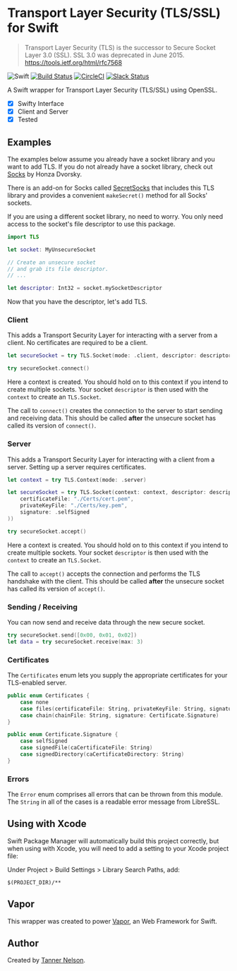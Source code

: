 # Transport Layer Security (TLS/SSL) for Swift

> Transport Layer Security (TLS) is the successor to Secure Socket Layer 3.0 (SSL). SSL 3.0 was deprecated in June 2015.
> https://tools.ietf.org/html/rfc7568

![Swift](http://img.shields.io/badge/swift-v3.0--dev.08.18-brightgreen.svg)
[![Build Status](https://travis-ci.org/vapor/tls.svg?branch=master)](https://travis-ci.org/vapor/tls)
[![CircleCI](https://circleci.com/gh/vapor/tls.svg?style=shield)](https://circleci.com/gh/vapor/tls)
[![Slack Status](http://vapor.team/badge.svg)](http://vapor.team)

A Swift wrapper for Transport Layer Security (TLS/SSL) using OpenSSL.

- [x] Swifty Interface
- [x] Client and Server
- [x] Tested

## Examples

The examples below assume you already have a socket library and you want to add TLS. If you do not already have a socket library, check out [Socks](https://github.com/czechboy0/Socks) by Honza Dvorsky. 

There is an add-on for Socks called [SecretSocks](https://github.com/czechboy0/SecretSocks) that includes this TLS library and provides a convenient `makeSecret()` method for all Socks' sockets.

If you are using a different socket library, no need to worry. You only need access to the socket's file descriptor to use this package.

```swift
import TLS

let socket: MyUnsecureSocket

// Create an unsecure socket
// and grab its file descriptor.
// ...

let descriptor: Int32 = socket.mySocketDescriptor
```

Now that you have the descriptor, let's add TLS.

### Client

This adds a Transport Security Layer for interacting with a server from a client. No certificates are required to be a client.

```swift
let secureSocket = try TLS.Socket(mode: .client, descriptor: descriptor)

try secureSocket.connect()
```

Here a context is created. You should hold on to this context if you intend to create multiple sockets. Your socket `descriptor` is then used with the `context` to create an `TLS.Socket`. 

The call to `connect()` creates the connection to the server to start sending and receiving data. This should be called **after** the unsecure socket has called its version of `connect()`.

### Server 

This adds a Transport Security Layer for interacting with a client from a server. Setting up a server requires certificates.

```swift
let context = try TLS.Context(mode: .server)

let secureSocket = try TLS.Socket(context: context, descriptor: descriptor, certificates: .files(
    certificateFile: "./Certs/cert.pem",
    privateKeyFile: "./Certs/key.pem",
    signature: .selfSigned
))

try secureSocket.accept()
```

Here a context is created. You should hold on to this context if you intend to create multiple sockets. Your socket `descriptor` is then used with the `context` to create an `TLS.Socket`. 

The call to `accept()` accepts the connection and performs the TLS handshake with the client. This should be called **after** the unsecure socket has called its version of `accept()`.

### Sending / Receiving

You can now send and receive data through the new secure socket.

```swift
try secureSocket.send([0x00, 0x01, 0x02])
let data = try secureSocket.receive(max: 3)
```

### Certificates

The `Certificates` enum lets you supply the appropriate certificates for your TLS-enabled server.

```swift
public enum Certificates {
    case none
    case files(certificateFile: String, privateKeyFile: String, signature: Certificate.Signature)
    case chain(chainFile: String, signature: Certificate.Signature)
}

public enum Certificate.Signature {
    case selfSigned
    case signedFile(caCertificateFile: String)
    case signedDirectory(caCertificateDirectory: String)
}
```

### Errors

The `Error` enum comprises all errors that can be thrown from this module. The `String` in all of the cases is a readable error message from LibreSSL.

## Using with Xcode

Swift Package Manager will automatically build this project correctly, but when using with Xcode, you will need to add a setting to your Xcode project file:

Under Project > Build Settings > Library Search Paths, add:

```
$(PROJECT_DIR)/**
```

## Vapor

This wrapper was created to power [Vapor](https://github.com/vapor/vapor), an Web Framework for Swift. 

## Author

Created by [Tanner Nelson](https://github.com/tannernelson).
